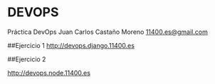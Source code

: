 # DEVOPS

Práctica DevOps Juan Carlos Castaño Moreno
11400.es@gmail.com

##Ejercicio 1
http://devops.django.11400.es


##Ejercicio 2

http://devops.node.11400.es

